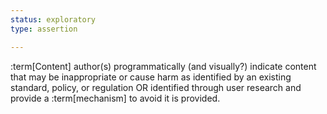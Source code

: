 ```yaml
---
status: exploratory
type: assertion

---
```


:term[Content] author(s) programmatically (and visually?) indicate content that may be inappropriate or cause harm as identified by an existing standard, policy, or regulation OR identified through user research and provide a :term[mechanism] to avoid it is provided.

